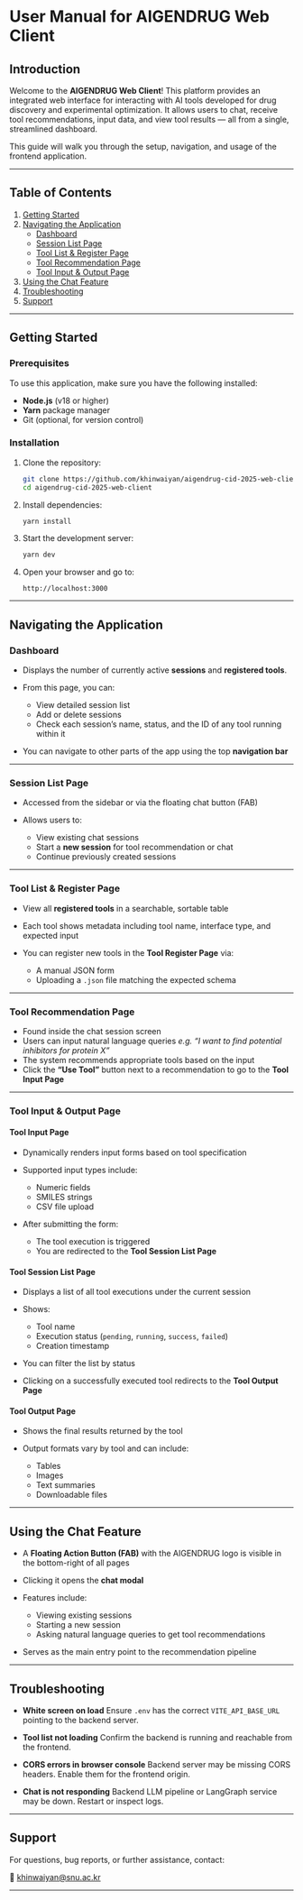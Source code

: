# User Manual for AIGENDRUG Web Client

## Introduction

Welcome to the **AIGENDRUG Web Client**! This platform provides an integrated web interface for interacting with AI tools developed for drug discovery and experimental optimization. It allows users to chat, receive tool recommendations, input data, and view tool results — all from a single, streamlined dashboard.

This guide will walk you through the setup, navigation, and usage of the frontend application.

---

## Table of Contents

1. [Getting Started](#getting-started)
2. [Navigating the Application](#navigating-the-application)
   - [Dashboard](#dashboard)
   - [Session List Page](#session-list-page)
   - [Tool List & Register Page](#tool-list--register-page)
   - [Tool Recommendation Page](#tool-recommendation-page)
   - [Tool Input & Output Page](#tool-input--output-page)
3. [Using the Chat Feature](#using-the-chat-feature)
4. [Troubleshooting](#troubleshooting)
5. [Support](#support)

---

## Getting Started

### Prerequisites

To use this application, make sure you have the following installed:

- **Node.js** (v18 or higher)
- **Yarn** package manager
- Git (optional, for version control)

### Installation

1. Clone the repository:

   ```bash
   git clone https://github.com/khinwaiyan/aigendrug-cid-2025-web-client.git
   cd aigendrug-cid-2025-web-client
   ```

2. Install dependencies:

   ```bash
   yarn install
   ```

3. Start the development server:

   ```bash
   yarn dev
   ```

4. Open your browser and go to:

   ```
   http://localhost:3000
   ```

---

## Navigating the Application

### Dashboard

- Displays the number of currently active **sessions** and **registered tools**.
- From this page, you can:

  - View detailed session list
  - Add or delete sessions
  - Check each session’s name, status, and the ID of any tool running within it

- You can navigate to other parts of the app using the top **navigation bar**

---

### Session List Page

- Accessed from the sidebar or via the floating chat button (FAB)
- Allows users to:

  - View existing chat sessions
  - Start a **new session** for tool recommendation or chat
  - Continue previously created sessions

---

### Tool List & Register Page

- View all **registered tools** in a searchable, sortable table
- Each tool shows metadata including tool name, interface type, and expected input
- You can register new tools in the **Tool Register Page** via:

  - A manual JSON form
  - Uploading a `.json` file matching the expected schema

---

### Tool Recommendation Page

- Found inside the chat session screen
- Users can input natural language queries
  _e.g. “I want to find potential inhibitors for protein X”_
- The system recommends appropriate tools based on the input
- Click the **“Use Tool”** button next to a recommendation to go to the **Tool Input Page**

---

### Tool Input & Output Page

#### Tool Input Page

- Dynamically renders input forms based on tool specification
- Supported input types include:

  - Numeric fields
  - SMILES strings
  - CSV file upload

- After submitting the form:

  - The tool execution is triggered
  - You are redirected to the **Tool Session List Page**

#### Tool Session List Page

- Displays a list of all tool executions under the current session
- Shows:

  - Tool name
  - Execution status (`pending`, `running`, `success`, `failed`)
  - Creation timestamp

- You can filter the list by status
- Clicking on a successfully executed tool redirects to the **Tool Output Page**

#### Tool Output Page

- Shows the final results returned by the tool
- Output formats vary by tool and can include:

  - Tables
  - Images
  - Text summaries
  - Downloadable files

---

## Using the Chat Feature

- A **Floating Action Button (FAB)** with the AIGENDRUG logo is visible in the bottom-right of all pages
- Clicking it opens the **chat modal**
- Features include:

  - Viewing existing sessions
  - Starting a new session
  - Asking natural language queries to get tool recommendations

- Serves as the main entry point to the recommendation pipeline

---

## Troubleshooting

- **White screen on load**
  Ensure `.env` has the correct `VITE_API_BASE_URL` pointing to the backend server.

- **Tool list not loading**
  Confirm the backend is running and reachable from the frontend.

- **CORS errors in browser console**
  Backend server may be missing CORS headers. Enable them for the frontend origin.

- **Chat is not responding**
  Backend LLM pipeline or LangGraph service may be down. Restart or inspect logs.

---

## Support

For questions, bug reports, or further assistance, contact:

📧 [khinwaiyan@snu.ac.kr](mailto:khinwaiyan@snu.ac.kr)

---
